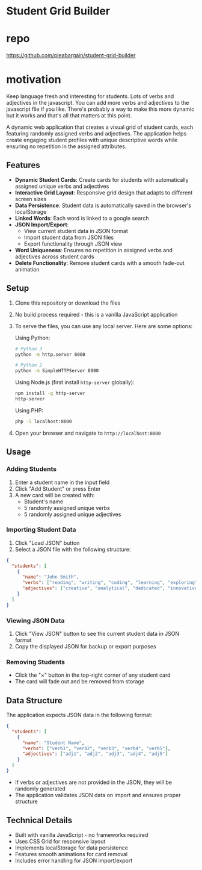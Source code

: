 # Student Grid Builder

# repo
https://github.com/pleabargain/student-grid-builder


# motivation
Keep language fresh and interesting for students. Lots of verbs and adjectives in the javascript. You can add more verbs and adjectives to the javascript file if you like. There's probably a way to make this more dynamic but it works and that's all that matters at this point.

A dynamic web application that creates a visual grid of student cards, each featuring randomly assigned verbs and adjectives. The application helps create engaging student profiles with unique descriptive words while ensuring no repetition in the assigned attributes.

## Features

- **Dynamic Student Cards**: Create cards for students with automatically assigned unique verbs and adjectives
- **Interactive Grid Layout**: Responsive grid design that adapts to different screen sizes
- **Data Persistence**: Student data is automatically saved in the browser's localStorage
- **Linked Words**: Each word is linked to a google search
- **JSON Import/Export**:
  - View current student data in JSON format
  - Import student data from JSON files
  - Export functionality through JSON view
- **Word Uniqueness**: Ensures no repetition in assigned verbs and adjectives across student cards
- **Delete Functionality**: Remove student cards with a smooth fade-out animation

## Setup

1. Clone this repository or download the files
2. No build process required - this is a vanilla JavaScript application
3. To serve the files, you can use any local server. Here are some options:

   Using Python:
   ```bash
   # Python 3
   python -m http.server 8000
   
   # Python 2
   python -m SimpleHTTPServer 8000
   ```

   Using Node.js (first install `http-server` globally):
   ```bash
   npm install -g http-server
   http-server
   ```

   Using PHP:
   ```bash
   php -S localhost:8000
   ```

4. Open your browser and navigate to `http://localhost:8000`

## Usage

### Adding Students
1. Enter a student name in the input field
2. Click "Add Student" or press Enter
3. A new card will be created with:
   - Student's name
   - 5 randomly assigned unique verbs
   - 5 randomly assigned unique adjectives

### Importing Student Data
1. Click "Load JSON" button
2. Select a JSON file with the following structure:
```json
{
  "students": [
    {
      "name": "John Smith",
      "verbs": ["reading", "writing", "coding", "learning", "exploring"],
      "adjectives": ["creative", "analytical", "dedicated", "innovative", "resourceful"]
    }
  ]
}
```

### Viewing JSON Data
1. Click "View JSON" button to see the current student data in JSON format
2. Copy the displayed JSON for backup or export purposes

### Removing Students
- Click the "×" button in the top-right corner of any student card
- The card will fade out and be removed from storage

## Data Structure

The application expects JSON data in the following format:

```json
{
  "students": [
    {
      "name": "Student Name",
      "verbs": ["verb1", "verb2", "verb3", "verb4", "verb5"],
      "adjectives": ["adj1", "adj2", "adj3", "adj4", "adj5"]
    }
  ]
}
```

- If verbs or adjectives are not provided in the JSON, they will be randomly generated
- The application validates JSON data on import and ensures proper structure

## Technical Details

- Built with vanilla JavaScript - no frameworks required
- Uses CSS Grid for responsive layout
- Implements localStorage for data persistence
- Features smooth animations for card removal
- Includes error handling for JSON import/export
